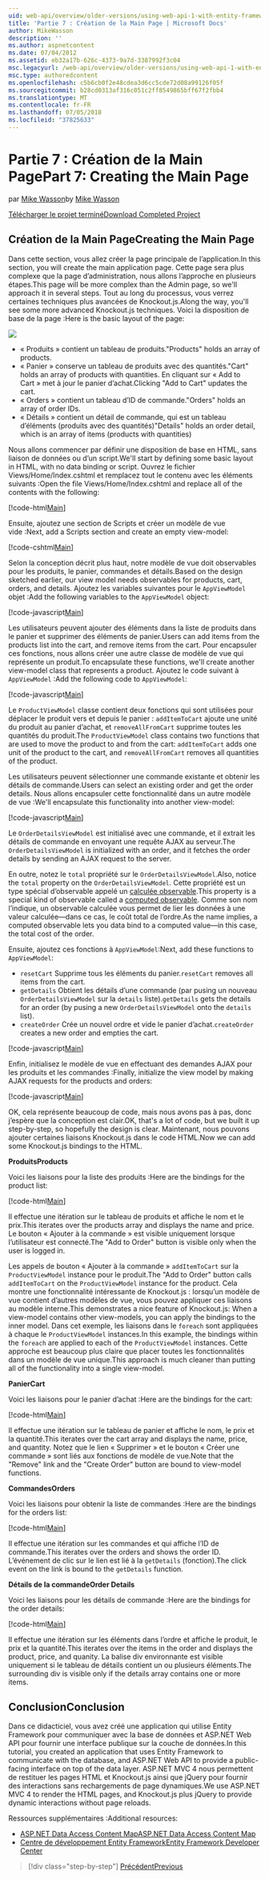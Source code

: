 ```yaml
---
uid: web-api/overview/older-versions/using-web-api-1-with-entity-framework-5/using-web-api-with-entity-framework-part-7
title: 'Partie 7 : Création de la Main Page | Microsoft Docs'
author: MikeWasson
description: ''
ms.author: aspnetcontent
ms.date: 07/04/2012
ms.assetid: eb32a17b-626c-4373-9a7d-3387992f3c04
msc.legacyurl: /web-api/overview/older-versions/using-web-api-1-with-entity-framework-5/using-web-api-with-entity-framework-part-7
msc.type: authoredcontent
ms.openlocfilehash: c5b6cb0f2e48cdea3d6cc5cde72d08a99126f05f
ms.sourcegitcommit: b28cd0313af316c051c2ff8549865bff67f2fbb4
ms.translationtype: MT
ms.contentlocale: fr-FR
ms.lasthandoff: 07/05/2018
ms.locfileid: "37825633"
---
```

<a name="part-7-creating-the-main-page"></a><span data-ttu-id="4a7c8-102">Partie 7 : Création de la Main Page</span><span class="sxs-lookup"><span data-stu-id="4a7c8-102">Part 7: Creating the Main Page</span></span>
====================
<span data-ttu-id="4a7c8-103">par [Mike Wasson](https://github.com/MikeWasson)</span><span class="sxs-lookup"><span data-stu-id="4a7c8-103">by [Mike Wasson](https://github.com/MikeWasson)</span></span>

[<span data-ttu-id="4a7c8-104">Télécharger le projet terminé</span><span class="sxs-lookup"><span data-stu-id="4a7c8-104">Download Completed Project</span></span>](http://code.msdn.microsoft.com/ASP-NET-Web-API-with-afa30545)

## <a name="creating-the-main-page"></a><span data-ttu-id="4a7c8-105">Création de la Main Page</span><span class="sxs-lookup"><span data-stu-id="4a7c8-105">Creating the Main Page</span></span>

<span data-ttu-id="4a7c8-106">Dans cette section, vous allez créer la page principale de l’application.</span><span class="sxs-lookup"><span data-stu-id="4a7c8-106">In this section, you will create the main application page.</span></span> <span data-ttu-id="4a7c8-107">Cette page sera plus complexe que la page d’administration, nous allons l’approche en plusieurs étapes.</span><span class="sxs-lookup"><span data-stu-id="4a7c8-107">This page will be more complex than the Admin page, so we'll approach it in several steps.</span></span> <span data-ttu-id="4a7c8-108">Tout au long du processus, vous verrez certaines techniques plus avancées de Knockout.js.</span><span class="sxs-lookup"><span data-stu-id="4a7c8-108">Along the way, you'll see some more advanced Knockout.js techniques.</span></span> <span data-ttu-id="4a7c8-109">Voici la disposition de base de la page :</span><span class="sxs-lookup"><span data-stu-id="4a7c8-109">Here is the basic layout of the page:</span></span>

![](using-web-api-with-entity-framework-part-7/_static/image1.png)

- <span data-ttu-id="4a7c8-110">« Produits » contient un tableau de produits.</span><span class="sxs-lookup"><span data-stu-id="4a7c8-110">"Products" holds an array of products.</span></span>
- <span data-ttu-id="4a7c8-111">« Panier » conserve un tableau de produits avec des quantités.</span><span class="sxs-lookup"><span data-stu-id="4a7c8-111">"Cart" holds an array of products with quantities.</span></span> <span data-ttu-id="4a7c8-112">En cliquant sur « Add to Cart » met à jour le panier d’achat.</span><span class="sxs-lookup"><span data-stu-id="4a7c8-112">Clicking "Add to Cart" updates the cart.</span></span>
- <span data-ttu-id="4a7c8-113">« Orders » contient un tableau d’ID de commande.</span><span class="sxs-lookup"><span data-stu-id="4a7c8-113">"Orders" holds an array of order IDs.</span></span>
- <span data-ttu-id="4a7c8-114">« Détails » contient un détail de commande, qui est un tableau d’éléments (produits avec des quantités)</span><span class="sxs-lookup"><span data-stu-id="4a7c8-114">"Details" holds an order detail, which is an array of items (products with quantities)</span></span>

<span data-ttu-id="4a7c8-115">Nous allons commencer par définir une disposition de base en HTML, sans liaison de données ou d’un script.</span><span class="sxs-lookup"><span data-stu-id="4a7c8-115">We'll start by defining some basic layout in HTML, with no data binding or script.</span></span> <span data-ttu-id="4a7c8-116">Ouvrez le fichier Views/Home/Index.cshtml et remplacez tout le contenu avec les éléments suivants :</span><span class="sxs-lookup"><span data-stu-id="4a7c8-116">Open the file Views/Home/Index.cshtml and replace all of the contents with the following:</span></span>

[!code-html[Main](using-web-api-with-entity-framework-part-7/samples/sample1.html)]

<span data-ttu-id="4a7c8-117">Ensuite, ajoutez une section de Scripts et créer un modèle de vue vide :</span><span class="sxs-lookup"><span data-stu-id="4a7c8-117">Next, add a Scripts section and create an empty view-model:</span></span>

[!code-cshtml[Main](using-web-api-with-entity-framework-part-7/samples/sample2.cshtml)]

<span data-ttu-id="4a7c8-118">Selon la conception décrit plus haut, notre modèle de vue doit observables pour les produits, le panier, commandes et détails.</span><span class="sxs-lookup"><span data-stu-id="4a7c8-118">Based on the design sketched earlier, our view model needs observables for products, cart, orders, and details.</span></span> <span data-ttu-id="4a7c8-119">Ajoutez les variables suivantes pour le `AppViewModel` objet :</span><span class="sxs-lookup"><span data-stu-id="4a7c8-119">Add the following variables to the `AppViewModel` object:</span></span>

[!code-javascript[Main](using-web-api-with-entity-framework-part-7/samples/sample3.js)]

<span data-ttu-id="4a7c8-120">Les utilisateurs peuvent ajouter des éléments dans la liste de produits dans le panier et supprimer des éléments de panier.</span><span class="sxs-lookup"><span data-stu-id="4a7c8-120">Users can add items from the products list into the cart, and remove items from the cart.</span></span> <span data-ttu-id="4a7c8-121">Pour encapsuler ces fonctions, nous allons créer une autre classe de modèle de vue qui représente un produit.</span><span class="sxs-lookup"><span data-stu-id="4a7c8-121">To encapsulate these functions, we'll create another view-model class that represents a product.</span></span> <span data-ttu-id="4a7c8-122">Ajoutez le code suivant à `AppViewModel` :</span><span class="sxs-lookup"><span data-stu-id="4a7c8-122">Add the following code to `AppViewModel`:</span></span>

[!code-javascript[Main](using-web-api-with-entity-framework-part-7/samples/sample4.js?highlight=4)]

<span data-ttu-id="4a7c8-123">Le `ProductViewModel` classe contient deux fonctions qui sont utilisées pour déplacer le produit vers et depuis le panier : `addItemToCart` ajoute une unité du produit au panier d’achat, et `removeAllFromCart` supprime toutes les quantités du produit.</span><span class="sxs-lookup"><span data-stu-id="4a7c8-123">The `ProductViewModel` class contains two functions that are used to move the product to and from the cart: `addItemToCart` adds one unit of the product to the cart, and `removeAllFromCart` removes all quantities of the product.</span></span>

<span data-ttu-id="4a7c8-124">Les utilisateurs peuvent sélectionner une commande existante et obtenir les détails de commande.</span><span class="sxs-lookup"><span data-stu-id="4a7c8-124">Users can select an existing order and get the order details.</span></span> <span data-ttu-id="4a7c8-125">Nous allons encapsuler cette fonctionnalité dans un autre modèle de vue :</span><span class="sxs-lookup"><span data-stu-id="4a7c8-125">We'll encapsulate this functionality into another view-model:</span></span>

[!code-javascript[Main](using-web-api-with-entity-framework-part-7/samples/sample5.js?highlight=4)]

<span data-ttu-id="4a7c8-126">Le `OrderDetailsViewModel` est initialisé avec une commande, et il extrait les détails de commande en envoyant une requête AJAX au serveur.</span><span class="sxs-lookup"><span data-stu-id="4a7c8-126">The `OrderDetailsViewModel` is initialized with an order, and it fetches the order details by sending an AJAX request to the server.</span></span>

<span data-ttu-id="4a7c8-127">En outre, notez le `total` propriété sur le `OrderDetailsViewModel`.</span><span class="sxs-lookup"><span data-stu-id="4a7c8-127">Also, notice the `total` property on the `OrderDetailsViewModel`.</span></span> <span data-ttu-id="4a7c8-128">Cette propriété est un type spécial d’observable appelé un [calculée observable](http://knockoutjs.com/documentation/computedObservables.html).</span><span class="sxs-lookup"><span data-stu-id="4a7c8-128">This property is a special kind of observable called a [computed observable](http://knockoutjs.com/documentation/computedObservables.html).</span></span> <span data-ttu-id="4a7c8-129">Comme son nom l’indique, un observable calculée vous permet de lier les données à une valeur calculée&#8212;dans ce cas, le coût total de l’ordre.</span><span class="sxs-lookup"><span data-stu-id="4a7c8-129">As the name implies, a computed observable lets you data bind to a computed value&#8212;in this case, the total cost of the order.</span></span>

<span data-ttu-id="4a7c8-130">Ensuite, ajoutez ces fonctions à `AppViewModel`:</span><span class="sxs-lookup"><span data-stu-id="4a7c8-130">Next, add these functions to `AppViewModel`:</span></span>

- <span data-ttu-id="4a7c8-131">`resetCart` Supprime tous les éléments du panier.</span><span class="sxs-lookup"><span data-stu-id="4a7c8-131">`resetCart` removes all items from the cart.</span></span>
- <span data-ttu-id="4a7c8-132">`getDetails` Obtient les détails d’une commande (par pusing un nouveau `OrderDetailsViewModel` sur la `details` liste).</span><span class="sxs-lookup"><span data-stu-id="4a7c8-132">`getDetails` gets the details for an order (by pusing a new `OrderDetailsViewModel` onto the `details` list).</span></span>
- <span data-ttu-id="4a7c8-133">`createOrder` Crée un nouvel ordre et vide le panier d’achat.</span><span class="sxs-lookup"><span data-stu-id="4a7c8-133">`createOrder` creates a new order and empties the cart.</span></span>


[!code-javascript[Main](using-web-api-with-entity-framework-part-7/samples/sample6.js?highlight=4)]

<span data-ttu-id="4a7c8-134">Enfin, initialisez le modèle de vue en effectuant des demandes AJAX pour les produits et les commandes :</span><span class="sxs-lookup"><span data-stu-id="4a7c8-134">Finally, initialize the view model by making AJAX requests for the products and orders:</span></span>

[!code-javascript[Main](using-web-api-with-entity-framework-part-7/samples/sample7.js)]

<span data-ttu-id="4a7c8-135">OK, cela représente beaucoup de code, mais nous avons pas à pas, donc j’espère que la conception est clair.</span><span class="sxs-lookup"><span data-stu-id="4a7c8-135">OK, that's a lot of code, but we built it up step-by-step, so hopefully the design is clear.</span></span> <span data-ttu-id="4a7c8-136">Maintenant, nous pouvons ajouter certaines liaisons Knockout.js dans le code HTML.</span><span class="sxs-lookup"><span data-stu-id="4a7c8-136">Now we can add some Knockout.js bindings to the HTML.</span></span>

<span data-ttu-id="4a7c8-137">**Produits**</span><span class="sxs-lookup"><span data-stu-id="4a7c8-137">**Products**</span></span>

<span data-ttu-id="4a7c8-138">Voici les liaisons pour la liste des produits :</span><span class="sxs-lookup"><span data-stu-id="4a7c8-138">Here are the bindings for the product list:</span></span>

[!code-html[Main](using-web-api-with-entity-framework-part-7/samples/sample8.html)]

<span data-ttu-id="4a7c8-139">Il effectue une itération sur le tableau de produits et affiche le nom et le prix.</span><span class="sxs-lookup"><span data-stu-id="4a7c8-139">This iterates over the products array and displays the name and price.</span></span> <span data-ttu-id="4a7c8-140">Le bouton « Ajouter à la commande » est visible uniquement lorsque l’utilisateur est connecté.</span><span class="sxs-lookup"><span data-stu-id="4a7c8-140">The "Add to Order" button is visible only when the user is logged in.</span></span>

<span data-ttu-id="4a7c8-141">Les appels de bouton « Ajouter à la commande » `addItemToCart` sur la `ProductViewModel` instance pour le produit.</span><span class="sxs-lookup"><span data-stu-id="4a7c8-141">The "Add to Order" button calls `addItemToCart` on the `ProductViewModel` instance for the product.</span></span> <span data-ttu-id="4a7c8-142">Cela montre une fonctionnalité intéressante de Knockout.js : lorsqu’un modèle de vue contient d’autres modèles de vue, vous pouvez appliquer ces liaisons au modèle interne.</span><span class="sxs-lookup"><span data-stu-id="4a7c8-142">This demonstrates a nice feature of Knockout.js: When a view-model contains other view-models, you can apply the bindings to the inner model.</span></span> <span data-ttu-id="4a7c8-143">Dans cet exemple, les liaisons dans le `foreach` sont appliquées à chaque le `ProductViewModel` instances.</span><span class="sxs-lookup"><span data-stu-id="4a7c8-143">In this example, the bindings within the `foreach` are applied to each of the `ProductViewModel` instances.</span></span> <span data-ttu-id="4a7c8-144">Cette approche est beaucoup plus claire que placer toutes les fonctionnalités dans un modèle de vue unique.</span><span class="sxs-lookup"><span data-stu-id="4a7c8-144">This approach is much cleaner than putting all of the functionality into a single view-model.</span></span>

<span data-ttu-id="4a7c8-145">**Panier**</span><span class="sxs-lookup"><span data-stu-id="4a7c8-145">**Cart**</span></span>

<span data-ttu-id="4a7c8-146">Voici les liaisons pour le panier d’achat :</span><span class="sxs-lookup"><span data-stu-id="4a7c8-146">Here are the bindings for the cart:</span></span>

[!code-html[Main](using-web-api-with-entity-framework-part-7/samples/sample9.html)]

<span data-ttu-id="4a7c8-147">Il effectue une itération sur le tableau de panier et affiche le nom, le prix et la quantité.</span><span class="sxs-lookup"><span data-stu-id="4a7c8-147">This iterates over the cart array and displays the name, price, and quantity.</span></span> <span data-ttu-id="4a7c8-148">Notez que le lien « Supprimer » et le bouton « Créer une commande » sont liés aux fonctions de modèle de vue.</span><span class="sxs-lookup"><span data-stu-id="4a7c8-148">Note that the "Remove" link and the "Create Order" button are bound to view-model functions.</span></span>

<span data-ttu-id="4a7c8-149">**Commandes**</span><span class="sxs-lookup"><span data-stu-id="4a7c8-149">**Orders**</span></span>

<span data-ttu-id="4a7c8-150">Voici les liaisons pour obtenir la liste de commandes :</span><span class="sxs-lookup"><span data-stu-id="4a7c8-150">Here are the bindings for the orders list:</span></span>

[!code-html[Main](using-web-api-with-entity-framework-part-7/samples/sample10.html)]

<span data-ttu-id="4a7c8-151">Il effectue une itération sur les commandes et qui affiche l’ID de commande.</span><span class="sxs-lookup"><span data-stu-id="4a7c8-151">This iterates over the orders and shows the order ID.</span></span> <span data-ttu-id="4a7c8-152">L’événement de clic sur le lien est lié à la `getDetails` (fonction).</span><span class="sxs-lookup"><span data-stu-id="4a7c8-152">The click event on the link is bound to the `getDetails` function.</span></span>

<span data-ttu-id="4a7c8-153">**Détails de la commande**</span><span class="sxs-lookup"><span data-stu-id="4a7c8-153">**Order Details**</span></span>

<span data-ttu-id="4a7c8-154">Voici les liaisons pour les détails de commande :</span><span class="sxs-lookup"><span data-stu-id="4a7c8-154">Here are the bindings for the order details:</span></span>

[!code-html[Main](using-web-api-with-entity-framework-part-7/samples/sample11.html)]

<span data-ttu-id="4a7c8-155">Il effectue une itération sur les éléments dans l’ordre et affiche le produit, le prix et la quantité.</span><span class="sxs-lookup"><span data-stu-id="4a7c8-155">This iterates over the items in the order and displays the product, price, and quanity.</span></span> <span data-ttu-id="4a7c8-156">La balise div environnante est visible uniquement si le tableau de détails contient un ou plusieurs éléments.</span><span class="sxs-lookup"><span data-stu-id="4a7c8-156">The surrounding div is visible only if the details array contains one or more items.</span></span>

## <a name="conclusion"></a><span data-ttu-id="4a7c8-157">Conclusion</span><span class="sxs-lookup"><span data-stu-id="4a7c8-157">Conclusion</span></span>

<span data-ttu-id="4a7c8-158">Dans ce didacticiel, vous avez créé une application qui utilise Entity Framework pour communiquer avec la base de données et ASP.NET Web API pour fournir une interface publique sur la couche de données.</span><span class="sxs-lookup"><span data-stu-id="4a7c8-158">In this tutorial, you created an application that uses Entity Framework to communicate with the database, and ASP.NET Web API to provide a public-facing interface on top of the data layer.</span></span> <span data-ttu-id="4a7c8-159">ASP.NET MVC 4 nous permettent de restituer les pages HTML et Knockout.js ainsi que jQuery pour fournir des interactions sans rechargements de page dynamiques.</span><span class="sxs-lookup"><span data-stu-id="4a7c8-159">We use ASP.NET MVC 4 to render the HTML pages, and Knockout.js plus jQuery to provide dynamic interactions without page reloads.</span></span>

<span data-ttu-id="4a7c8-160">Ressources supplémentaires :</span><span class="sxs-lookup"><span data-stu-id="4a7c8-160">Additional resources:</span></span>

- [<span data-ttu-id="4a7c8-161">ASP.NET Data Access Content Map</span><span class="sxs-lookup"><span data-stu-id="4a7c8-161">ASP.NET Data Access Content Map</span></span>](https://msdn.microsoft.com/library/6759sth4.aspx)
- [<span data-ttu-id="4a7c8-162">Centre de développement Entity Framework</span><span class="sxs-lookup"><span data-stu-id="4a7c8-162">Entity Framework Developer Center</span></span>](https://msdn.microsoft.com/data/ef)

> [!div class="step-by-step"]
> [<span data-ttu-id="4a7c8-163">Précédent</span><span class="sxs-lookup"><span data-stu-id="4a7c8-163">Previous</span></span>](using-web-api-with-entity-framework-part-6.md)
